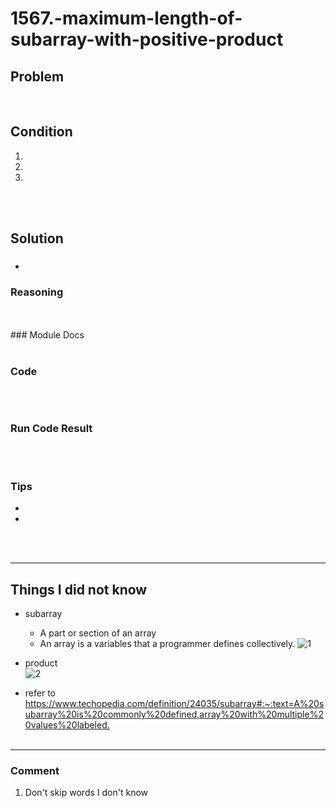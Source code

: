 # 1567.-maximum-length-of-subarray-with-positive-product

## Problem
<!-- ![problem_picture]() --> 

<br>

## Condition
1. 
2. 
3. 

<!-- ![img_name]() --><br>

<br>

## Solution
### 
* 

### Reasoning
<!-- ![img_name]() --><br> 


<br>
### Module Docs
<!-- ![img_name]() --><br> 

<br>

### Code
~~~python

~~~

<br>

### Run Code Result
<!-- ![img_name]() --><br> 

<br>

### Tips
* 
* 

<br><br>
<hr>

## Things I did not know
* subarray
    * A part or section of an array <br>
    * An array is a variables that a programmer defines collectively.
![1](https://user-images.githubusercontent.com/105165938/183251380-fee1f9dd-ae6a-43fc-b19a-61ebd52a064d.jpeg)<br>

* product<br>
![2](https://user-images.githubusercontent.com/105165938/183251418-e4c7de9c-b9ec-4a43-baa6-76eb7fa43a0b.jpeg)<br>

* refer to <https://www.techopedia.com/definition/24035/subarray#:~:text=A%20subarray%20is%20commonly%20defined,array%20with%20multiple%20values%20labeled.>
<br><br>
<hr>

### Comment
1. Don't skip words I don't know 